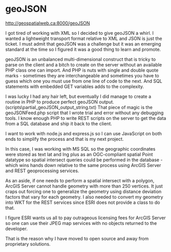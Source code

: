 geoJSON
=======

http://geospatialweb.ca:8000/geoJSON

I got tired of working with XML so I decided to give geoJSON a whirl. I wanted a lightweight transport format relative to XML and JSON is just the ticket. I must admit that geoJSON was a challenge but it was an emerging standard at the time so I figured it was a good thing to learn and promote.

geoJSON is an unbalanced multi-dimensional construct that is tricky to parse on the client and a bitch to create on the server without an available PHP class one can import. And PHP is nuts with single and double quote marks - sometimes they are interchangeable and sometimes you have to guess which one you must use from one line of code to the next. And SQL statements with embedded GET variables adds to the complexity.

I was lucky I had any hair left, but eventually I did manage to create a routine in PHP to produce perfect geoJSON output. (scripts\partial_geoJSON_output_string.txt) That piece of magic is the geoJSONFeed.php script that I wrote trial and error without any debugging tools. I know enough PHP to write REST scripts on the server to get the data from a SQL database and ship it back to the client.

I want to work with node.js and express.js so I can use JavaScript on both ends to simplify the process and that is my next project.

In this case, I was working with MS SQL so the geographic coordinates were stored as text lat and lng plus as an OGC-compliant spatial Point datatype so spatial intersect queries could be performed in the database - which wins hands down relative to the same process using ArcGIS Server and REST geoprocessing services.

As an aside, if one needs to perform a spatial intersect with a polygon, ArcGIS Server cannot handle geometry with more than 250 vertices. It just craps out forcing one to generalize the geometry using distance deviation factors that vary for each geometry. I also needed to convert my geometry into WKT for the REST services since ESRI does not provide a class to do that.

I figure ESRI wants us all to pay outrageous licensing fees for ArcGIS Server so one can use their JPEG map services with no objects returned to the developer.

That is the reason why I have moved to open source and away from proprietary solutions.
